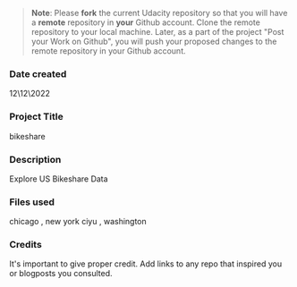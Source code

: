>**Note**: Please **fork** the current Udacity repository so that you will have a **remote** repository in **your** Github account. Clone the remote repository to your local machine. Later, as a part of the project "Post your Work on Github", you will push your proposed changes to the remote repository in your Github account.

### Date created
12\12\2022
### Project Title
bikeshare 
### Description
Explore US Bikeshare Data 
### Files used
chicago , new york ciyu , washington
### Credits
It's important to give proper credit. Add links to any repo that inspired you or blogposts you consulted.

